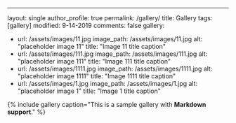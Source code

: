 ---
layout: single
author_profile: true
permalink: /gallery/
title: Gallery
tags: [gallery]
modified: 9-14-2019
comments: false
gallery:
 - url: /assets/images/11.jpg
    image_path: /assets/images/11.jpg
    alt: "placeholder image 11"
    title: "Image 11 title caption"
 - url: /assets/images/111.jpg
    image_path: /assets/images/111.jpg
    alt: "placeholder image 111"
    title: "Image 111 title caption"
 - url: /assets/images/1111.jpg
    image_path: /assets/images/1111.jpg
    alt: "placeholder image 1111"
    title: "Image 1111 title caption" 
 - url: /assets/images/1.jpg
    image_path: /assets/images/1.jpg
    alt: "placeholder image 1"
    title: "Image 1 title caption" 
  
           


{% include gallery caption="This is a sample gallery with **Markdown support**." %}

